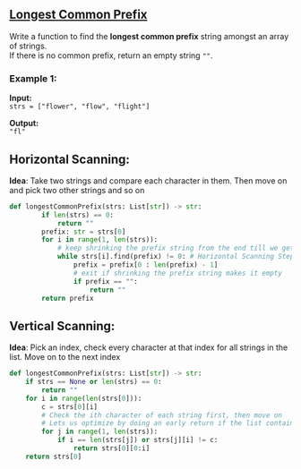 ## [Longest Common Prefix](https://leetcode.com/problems/longest-common-prefix/description/)

Write a function to find the **longest common prefix** string amongst an array of strings.  
If there is no common prefix, return an empty string `""`.

### Example 1:

**Input:**  
`strs = ["flower", "flow", "flight"]`

**Output:**  
`"fl"`

## Horizontal Scanning:

**Idea**: Take two strings and compare each character in them. Then move on and pick two other strings and so on

```python
def longestCommonPrefix(strs: List[str]) -> str:
        if len(strs) == 0:
            return ""
        prefix: str = strs[0]
        for i in range(1, len(strs)):
            # keep shrinking the prefix string from the end till we get a prefix match
            while strs[i].find(prefix) != 0: # Horizontal Scanning Step: I'm comparing all elements of two strings
                prefix = prefix[0 : len(prefix) - 1]
                # exit if shrinking the prefix string makes it empty
                if prefix == "":
                    return ""
        return prefix
```

## Vertical Scanning:

**Idea**: Pick an index, check every character at that index for all strings in the list. Move on to the next index

```python
def longestCommonPrefix(strs: List[str]) -> str:
    if strs == None or len(strs) == 0:
        return ""
    for i in range(len(strs[0])):
        c = strs[0][i]
        # Check the ith character of each string first, then move on
        # Lets us optimize by doing an early return if the list contains a very short string
        for j in range(1, len(strs)):
            if i == len(strs[j]) or strs[j][i] != c:
                return strs[0][0:i]
    return strs[0]
```
